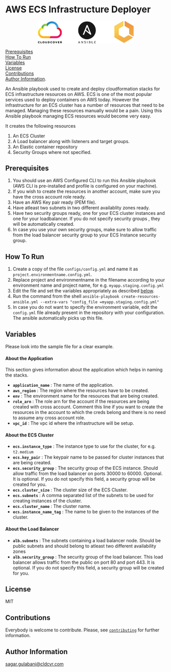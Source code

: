 
# AWS ECS Infrastructure Deployer

<p align = "center">
<img src="assets/logoStack.png" alt="cloudcover" width="300"/>
</p>

[Prerequisites](#prerequisites)  
[How To Run](#How-To-Run)  
[Variables](#Variables)  
[License](#License)  
[Contributions](#Contributions)  
[Author Information](#Author-Information). 




An Ansible playbook used to create and deploy cloudformation stacks for ECS infrastructure resources on AWS. 
ECS is one of the most popular services used to deploy containers on AWS today. 
However the infrastructure for an ECS cluster has a number of resources that need to be managed. Managing these resources manually would be a pain. Using this Ansible playbook managing ECS resources would become very easy.

It creates the following resources

1. An ECS Cluster
2. A Load balancer along with listeners and target groups.
3. An Elastic container repository
4. Security Groups where not specified.

## Prerequisites

1. You should use an AWS Configured CLI to run this Ansible playbook (AWS CLI is pre-installed and profile is configured on your machine).
2. If you wish to create the resources in another account, make sure you have the cross account role ready.
3. Have an AWS Key pair ready (PEM file).
4. Have atleast two subnets in two different availablity zones ready.
5. Have two security groups ready, one for your ECS cluster instances and one for your loadbalancer. If you do not specify security groups , they will be automatically created. 
6.  In case you use your own security groups, make sure to allow traffic from the load balancer security group to your ECS Instance security group.

## How To Run

1. Create a copy of the file `configs/config.yml` and name it as `project.environmentname.config.yml`. 
2. Replace project and environmentname in the filename according to your environment name and project name, for e.g. `myapp.staging.config.yml`
3. Edit the file and set the variables appropriately as described [below](#variables).
4. Run the command from the shell `ansible-playbook create-resources-ansible.yml --extra-vars "config_file =myapp.staging.config.yml"`
5. In case you do not want to specify the environment variable, edit the `config.yml` file already present in the repository with your configuration. The ansible automatically picks up this file.

## Variables

Please look into the sample file for a clear example.

#### About the Application 

This section gives information about the application which helps in naming the stacks.

- **`application_name`** : The name of the application.
- **`aws_region`** : The region where the resources have to be created.
- **`env`** : The environment name for the resources that are being created.
- **`role_arn`** : The role arn for the account if the resources are being created with cross account. Comment this line if you want to create the resources in the account to which the creds belong and there is no need to assume any cross account role.
- **`vpc_id`** : The vpc id where the infrastructure will be setup.

#### About the ECS Cluster

- **`ecs.instance_type`** : The instance type to use for the cluster, for e.g. `t2.medium`
- **`ecs.key_pair`** : The keypair name to be passed for cluster instances that are being created.
- **`ecs.security_group`** : The security group of the ECS instance. Should allow traffic from the load balancer on ports 30000 to 60000. Optional. It is optional. If you do not specify this field, a security group will be created for you.
- **`ecs.cluster_size`** : The cluster size of the ECS Cluster.
- **`ecs.subnets`** : A comma separated list of the subnets to be used for creating instances of the cluster.
- **`ecs.cluster_name`** : The cluster name.
- **`ecs.instance_name_tag`** : The name to be given to the instances of the cluster.

#### About the Load Balancer

- **`alb.subnets`** : The subnets containing a load balancer node. Should be public subnets and should belong to atleast two different availability zones
- **`alb.security_group`** : The security group of the load balancer. This load balancer allows traffic from the public on port 80 and port 443. It is optional. If you do not specify this field, a security group will be created for you.

## License

MIT

## Contributions

Everybody is welcome to contribute. Please, see [`contributing`][contrib] for further information.

[contrib]: CONTRIBUTING.md

## Author Information

sagar.gulabani@cldcvr.com

